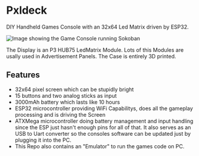 
# Pxldeck

DIY Handheld Games Console with an 32x64 Led Matrix driven by ESP32.

![Image showing the Game Console running Sokoban](Photos/SokobanGame.png "Sokoban Gameplay")

The Display is an P3 HUB75 LedMatrix Module.
Lots of this Modules are usally used in Advertisement Panels.
The Case is entirely 3D printed.

## Features
- 32x64 pixel screen which can be stupidly bright
- 15 buttons and two analog sticks as input
- 3000mAh battery which lasts like 10 hours
- ESP32 microcontroller providing WiFi Capabilitys, does all the gameplay processing and is driving the Screen
- ATXMega microcontroller doing battery management and input handling since the ESP just hasn't enough pins for all of that. It also serves as an USB to Uart converter so the consoles software can be updated just by plugging it into the PC.
- This Repo also contains an "Emulator" to run the games code on PC.
